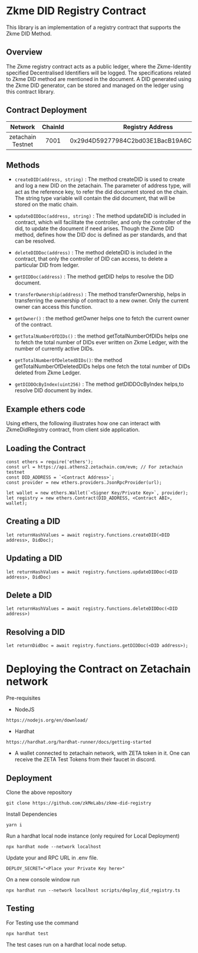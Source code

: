 # Zkme DID Registry Contract

This library is an implementation of a registry contract that supports the Zkme DID Method.

## Overview

The Zkme registry contract acts as a public ledger, where the Zkme-Identity specified Decentralised Identifiers will be logged. The specifications related to Zkme DID method are mentioned in the document. A DID generated using the Zkme DID generator, can be stored and managed on the ledger using this contract library.

## Contract Deployment

|      Network      | ChainId |              Registry Address              |
| :---------------: | :-----: | :----------------------------------------: |
| zetachain Testnet |  7001   | 0x29d4D59277984C2bd03E1BacB19A6C9fe4FC96Af |

## Methods

- `createDID(address, string)` : The method createDID is used to create and log a new DID on the zetachain. The parameter of address type, will act as the reference key, to refer the did document stored on the chain. The string type variable will contain the did document, that will be stored on the matic chain.

- `updateDIDDoc(address, string)` : The method updateDID is included in contract, which will facilitate the controller, and only the controller of the did, to update the document if need arises. Though the Zkme DID method, defines how the DID doc is defined as per standards, and that can be resolved.

- `deleteDIDDoc(address)` : The method deleteDID is included in the contract, that only the controller of DID can access, to delete a particular DID from ledger.

- `getDIDDoc(address)` : The method getDID helps to resolve the DID document.

- `transferOwnership(address)` : The method transferOwnership, helps in transferring the ownership of contract to a new owner. Only the current owner can access this function.

- `getOwner()` : the method getOwner helps one to fetch the current owner of the contract.

- `getTotalNumberOfDIDs()` : the method getTotalNumberOfDIDs helps one to fetch the total number of DIDs ever written on Zkme Ledger, with the number of currently active DIDs.

- `getTotalNumberOfDeletedDIDs()`: the method getTotalNumberOfDeletedDIDs helps one fetch the total number of DIDs deleted from Zkme Ledger.

- `getDIDDOcByIndex(uint256)` : The method getDIDDOcByIndex helps,to resolve DID document by index.

## Example ethers code

Using ethers, the following illustrates how one can interact with ZkmeDidRegistry contract, from client side application.

## Loading the Contract

```
const ethers = require('ethers');
const url = https://api.athens2.zetachain.com/evm; // For zetachain testnet
const DID_ADDRESS = `<Contract Address>`;
const provider = new ethers.providers.JsonRpcProvider(url);

let wallet = new ethers.Wallet(`<Signer Key/Private Key>`, provider);
let registry = new ethers.Contract(DID_ADDRESS, <Contract ABI>, wallet);
```

## Creating a DID

```
let returnHashValues = await registry.functions.createDID(<DID address>, DidDoc);
```

## Updating a DID

```
let returnHashValues = await registry.functions.updateDIDDoc(<DID address>, DidDoc)
```

## Delete a DID

```
let returnHashValues = await registry.functions.deleteDIDDoc(<DID address>)
```

## Resolving a DID

```
let returnDidDoc = await registry.functions.getDIDDoc(<DID address>);
```

# Deploying the Contract on Zetachain network

Pre-requisites

- NodeJS

```
https://nodejs.org/en/download/
```

- Hardhat

```
https://hardhat.org/hardhat-runner/docs/getting-started
```

- A wallet connected to zetachain network, with ZETA token in it. One can receive the ZETA Test Tokens from their faucet in discord.

## Deployment

Clone the above repository

```
git clone https://github.com/zkMeLabs/zkme-did-registry
```

Install Dependencies

```
yarn i
```

Run a hardhat local node instance (only required for Local Deployment)

```
npx hardhat node --network localhost
```

Update your and RPC URL in .env file.

```
DEPLOY_SECRET="<Place your Private Key here>"
```

On a new console window run

```
npx hardhat run --network localhost scripts/deploy_did_registry.ts
```

## Testing

For Testing use the command

```
npx hardhat test
```

The test cases run on a hardhat local node setup.
